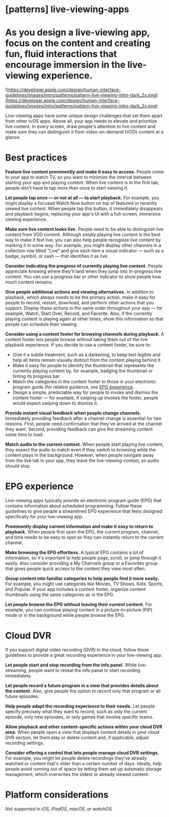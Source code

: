 # **[patterns] live-viewing-apps**

# As you design a live-viewing app, focus on the content and creating fun, fluid interactions that encourage immersion in the live-viewing experience.

![https://developer.apple.com/design/human-interface-guidelines/images/intro/patterns/pattern-live-viewing-intro-dark_2x.png](https://developer.apple.com/design/human-interface-guidelines/images/intro/patterns/pattern-live-viewing-intro-dark_2x.png)

Live-viewing apps have some unique design challenges that set them apart from other tvOS apps. Above all, your app needs to elevate and prioritize live content. In every screen, draw people's attention to live content and make sure they can distinguish it from video-on-demand (VOD) content at a glance.

# **Best practices**

**Feature live content prominently and make it easy to access.** People come to your app to watch TV, so you want to minimize the interval between starting your app and playing content. When live content is in the first tab, people don't have to tap more than once to start viewing it.

**Let people tap once — or not at all — to start playback.** For example, you might display a focused Watch Now button on top of featured or recently viewed live content. When people tap this button, it immediately disappears and playback begins, replacing your app's UI with a full-screen, immersive viewing experience.

**Make sure live content looks live.** People need to be able to distinguish live content from VOD content. Although simply playing live content is the best way to make it feel live, you can also help people recognize live content by marking it in some way. For example, you might display other channels in a collection row titled "Live" and give each item a visual indicator — such as a badge, symbol, or sash — that identifies it as live.

**Consider indicating the progress of currently playing live content.** People appreciate knowing where they'll land when they jump into in-progress live content. You can use a progress bar or other indicator to show people how much content remains.

**Give people additional actions and viewing alternatives.** In addition to playback, which always needs to be the primary action, make it easy for people to record, restart, download, and perform other actions that you support. Display these actions in the same order throughout your app — for example, Watch, Start Over, Record, and Favorite. Also, if the currently playing content is playing again at other times, show this information so that people can schedule their viewing.

**Consider using a content footer for browsing channels during playback.** A content footer lets people browse without taking them out of the live playback experience. If you decide to use a content footer, be sure to:

- Give it a subtle treatment, such as a darkening, to keep text legible and help all items remain visually distinct from the content playing behind it.
- Make it easy for people to identify the thumbnail that represents the currently playing content by, for example, badging the thumbnail or tinting its progress bar.
- Match the categories in the content footer to those in your electronic program guide (for related guidance, see [EPG experience](https://developer.apple.com/design/human-interface-guidelines/patterns/live-viewing-apps#epg-experience).
- Design a simple, predictable way for people to invoke and dismiss the content footer — for example, if swiping up invokes the footer, people would expect swiping down to dismiss it.

**Provide instant visual feedback when people change channels.** Immediately providing feedback after a channel change is essential for two reasons. First, people need confirmation that they've arrived at the channel they want. Second, providing feedback can give the streaming content some time to load.

**Match audio to the current context.** When people start playing live content, they expect the audio to match even if they switch to browsing while the content plays in the background. However, when people navigate away from the live tab in your app, they leave the live-viewing context, so audio should stop.

# **EPG experience**

Live-viewing apps typically provide an electronic program guide (EPG) that contains information about scheduled programming. Follow these guidelines to give people a streamlined EPG experience that feels designed specifically for your live-viewing app.

**Prominently display current information and make it easy to return to playback.** When people first open the EPG, the current program, channel, and time needs to be easy to spot so they can instantly return to the current channel.

**Make browsing the EPG effortless.** A typical EPG contains a lot of information, so it's important to help people page, scroll, or jump through it easily. Also consider providing a My Channels group or a Favorites group that gives people quick access to the content they view most often.

**Group content into familiar categories to help people find it more easily.** For example, you might use categories like Movies, TV Shows, Kids, Sports, and Popular. If your app includes a content footer, organize content thumbnails using the same categories as in the EPG.

**Let people browse the EPG without leaving their current content.** For example, you can continue playing content in a picture-in-picture (PiP) mode or in the background while people browse the EPG.

# **Cloud DVR**

If you support digital video recording (DVR) in the cloud, follow these guidelines to provide a great recording experience in your live-viewing app.

**Let people start and stop recording from the info panel.** While live-streaming, people want to reveal the info panel to start recording immediately.

**Let people record a future program in a view that provides details about the content.** Also, give people the option to record only that program or all future episodes.

**Help people adapt the recording experience to their needs.** Let people specify precisely what they want to record, such as only the current episode, only new episodes, or only games that involve specific teams.

**Allow playback and other content-specific actions within your cloud DVR area.** When people open a view that displays content details in your cloud DVR section, let them play or delete content and, if applicable, adjust recording settings.

**Consider offering a control that lets people manage cloud DVR settings.** For example, you might let people delete recordings they've already watched or content that's older than a certain number of days. Ideally, help people avoid running out of space by letting them set up automatic storage management, which overwrites the oldest or already viewed content.

# **Platform considerations**

*Not supported in iOS, iPadOS, macOS, or watchOS.*